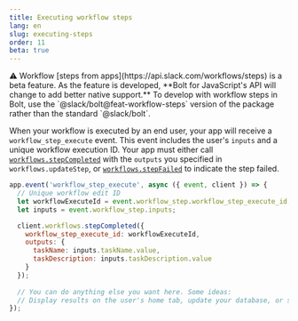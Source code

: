 ```yaml
---
title: Executing workflow steps
lang: en
slug: executing-steps
order: 11
beta: true
---
```


<div class="section-content">
⚠️ Workflow [steps from apps](https://api.slack.com/workflows/steps) is a beta feature. As the feature is developed, **Bolt for JavaScript's API will change to add better native support.** To develop with workflow steps in Bolt, use the `@slack/bolt@feat-workflow-steps` version of the package rather than the standard `@slack/bolt`.

When your workflow is executed by an end user, your app will receive a `workflow_step_execute` event. This event includes the user's `inputs` and a unique workflow execution ID. Your app must either call [`workflows.stepCompleted`](https://api.slack.com/methods/workflows.stepCompleted) with the `outputs` you specified in `workflows.updateStep`, or [`workflows.stepFailed`](https://api.slack.com/methods/workflows.stepFailed) to indicate the step failed.
</div>

```javascript
app.event('workflow_step_execute', async ({ event, client }) => {
  // Unique workflow edit ID
  let workflowExecuteId = event.workflow_step.workflow_step_execute_id;
  let inputs = event.workflow_step.inputs;

  client.workflows.stepCompleted({
    workflow_step_execute_id: workflowExecuteId,
    outputs: {
      taskName: inputs.taskName.value,
      taskDescription: inputs.taskDescription.value
    }
  });
  
  // You can do anything else you want here. Some ideas:
  // Display results on the user's home tab, update your database, or send a message into a channel
});
```